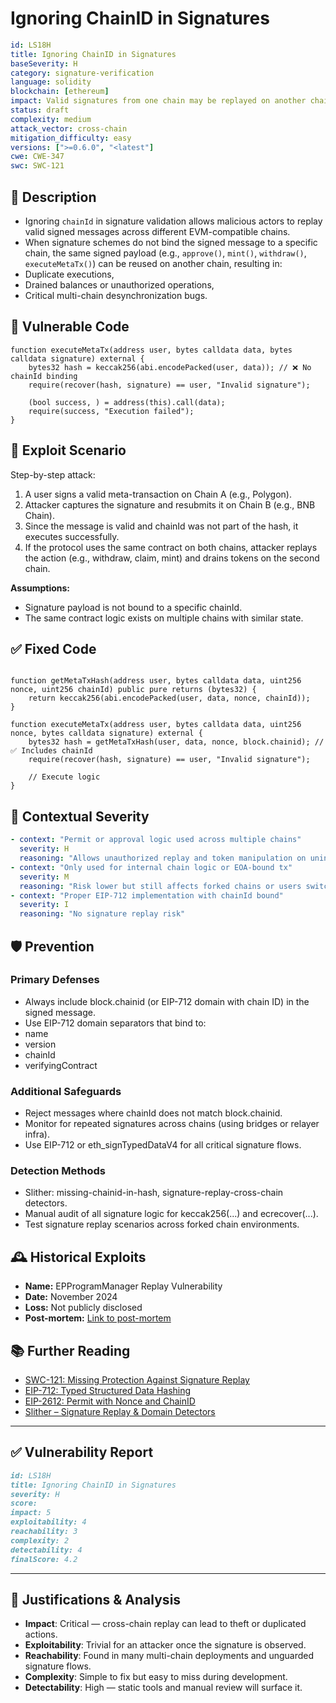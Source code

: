 # Ignoring ChainID in Signatures

```YAML
id: LS18H
title: Ignoring ChainID in Signatures 
baseSeverity: H
category: signature-verification
language: solidity
blockchain: [ethereum]
impact: Valid signatures from one chain may be replayed on another chain
status: draft
complexity: medium
attack_vector: cross-chain
mitigation_difficulty: easy
versions: [">=0.6.0", "<latest"]
cwe: CWE-347
swc: SWC-121
```

## 📝 Description

- Ignoring `chainId` in signature validation allows malicious actors to replay valid signed messages across different EVM-compatible chains. 
- When signature schemes do not bind the signed message to a specific chain, the same signed payload (e.g., `approve()`, `mint()`, `withdraw()`, `executeMetaTx()`) can be reused on another chain, resulting in:
- Duplicate executions,
- Drained balances or unauthorized operations,
- Critical multi-chain desynchronization bugs.

## 🚨 Vulnerable Code

```solidity
function executeMetaTx(address user, bytes calldata data, bytes calldata signature) external {
    bytes32 hash = keccak256(abi.encodePacked(user, data)); // ❌ No chainId binding
    require(recover(hash, signature) == user, "Invalid signature");

    (bool success, ) = address(this).call(data);
    require(success, "Execution failed");
}
```

## 🧪 Exploit Scenario

Step-by-step attack:

1. A user signs a valid meta-transaction on Chain A (e.g., Polygon).
2. Attacker captures the signature and resubmits it on Chain B (e.g., BNB Chain).
3. Since the message is valid and chainId was not part of the hash, it executes successfully.
4. If the protocol uses the same contract on both chains, attacker replays the action (e.g., withdraw, claim, mint) and drains tokens on the second chain.

**Assumptions:**

- Signature payload is not bound to a specific chainId.
- The same contract logic exists on multiple chains with similar state.

## ✅ Fixed Code

```solidity

function getMetaTxHash(address user, bytes calldata data, uint256 nonce, uint256 chainId) public pure returns (bytes32) {
    return keccak256(abi.encodePacked(user, data, nonce, chainId));
}

function executeMetaTx(address user, bytes calldata data, uint256 nonce, bytes calldata signature) external {
    bytes32 hash = getMetaTxHash(user, data, nonce, block.chainid); // ✅ Includes chainId
    require(recover(hash, signature) == user, "Invalid signature");

    // Execute logic
}
```

## 🧭 Contextual Severity

```yaml
- context: "Permit or approval logic used across multiple chains"
  severity: H
  reasoning: "Allows unauthorized replay and token manipulation on unintended chains"
- context: "Only used for internal chain logic or EOA-bound tx"
  severity: M
  reasoning: "Risk lower but still affects forked chains or users switching networks"
- context: "Proper EIP-712 implementation with chainId bound"
  severity: I
  reasoning: "No signature replay risk"
```

## 🛡️ Prevention

### Primary Defenses

- Always include block.chainid (or EIP-712 domain with chain ID) in the signed message.
- Use EIP-712 domain separators that bind to:
- name
- version
- chainId
- verifyingContract

### Additional Safeguards

- Reject messages where chainId does not match block.chainid.
- Monitor for repeated signatures across chains (using bridges or relayer infra).
- Use EIP-712 or eth_signTypedDataV4 for all critical signature flows.

### Detection Methods

- Slither: missing-chainid-in-hash, signature-replay-cross-chain detectors.
- Manual audit of all signature logic for keccak256(...) and ecrecover(...).
- Test signature replay scenarios across forked chain environments.

## 🕰️ Historical Exploits

- **Name:** EPProgramManager Replay Vulnerability 
- **Date:** November 2024 
- **Loss:** Not publicly disclosed 
- **Post-mortem:** [Link to post-mortem](https://github.com/sherlock-audit/2024-11-superfluid-locking-contract-judging/issues/6) 

## 📚 Further Reading

- [SWC-121: Missing Protection Against Signature Replay](https://swcregistry.io/docs/SWC-121) 
- [EIP-712: Typed Structured Data Hashing](https://eips.ethereum.org/EIPS/eip-712) 
- [EIP-2612: Permit with Nonce and ChainID](https://eips.ethereum.org/EIPS/eip-2612) 
- [Slither – Signature Replay & Domain Detectors](https://github.com/crytic/slither) 

---

## ✅ Vulnerability Report 

```markdown
id: LS18H
title: Ignoring ChainID in Signatures 
severity: H
score:
impact: 5         
exploitability: 4 
reachability: 3   
complexity: 2     
detectability: 4  
finalScore: 4.2
```

---

## 📄 Justifications & Analysis

- **Impact**: Critical — cross-chain replay can lead to theft or duplicated actions.
- **Exploitability**: Trivial for an attacker once the signature is observed.
- **Reachability**: Found in many multi-chain deployments and unguarded signature flows.
- **Complexity**: Simple to fix but easy to miss during development.
- **Detectability**: High — static tools and manual review will surface it.